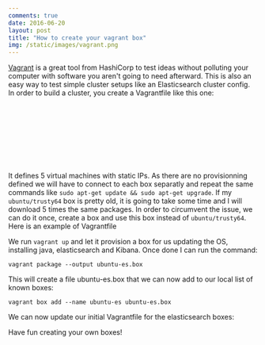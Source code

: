 ```yaml
---
comments: true
date: 2016-06-20 
layout: post
title: "How to create your vagrant box"
img: /static/images/vagrant.png
---
```


[Vagrant](https://www.vagrantup.com) is a great tool from HashiCorp to test ideas without polluting your computer with software you aren't going to need afterward. This is  also an easy way to test simple cluster setups like an Elasticsearch cluster config. In order to build a cluster, you create a Vagrantfile like this one:
<br><br><br><br><br><br><br><br><br>

<script src="https://gist.github.com/toff63/d11f525632bdcd0c26d88a92d6f3b236/acfa91b68f3b5c2e3c96d2045a6bb608690a5b6c.js"></script>

It defines 5 virtual machines with static IPs. As there are no provisionning defined we will have to connect to each box separatly and repeat the same commands like `sudo apt-get update && sudo apt-get upgrade`. If my `ubuntu/trusty64` box is pretty old, it is going to take some time and I will download 5 times the same packages. In order to circumvent the issue, we can do it once, create a box and use this box instead of `ubuntu/trusty64`. Here is an example of Vagrantfile

<script src="https://gist.github.com/toff63/821d6b11046288e58e4d110e3ac2742d.js"></script>

We run `vagrant up` and let it provision a box for us updating the OS, installing java, elasticsearch and Kibana. Once done I can run the command:

```
vagrant package --output ubuntu-es.box
```

This will create a file ubuntu-es.box that we can now add to our local list of known boxes:

```
vagrant box add --name ubuntu-es ubuntu-es.box
```

We can now update our initial Vagrantfile for the elasticsearch boxes:

<script src="https://gist.github.com/toff63/d11f525632bdcd0c26d88a92d6f3b236.js"></script>

Have fun creating your own boxes!

